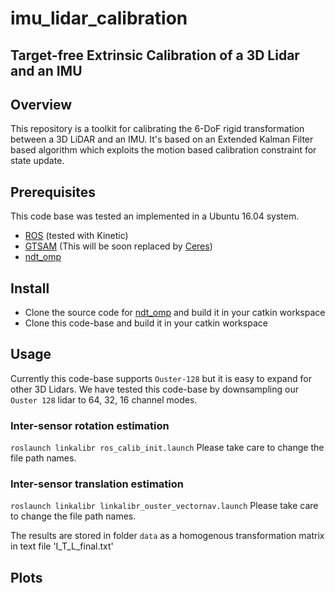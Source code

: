 # imu_lidar_calibration
## Target-free Extrinsic Calibration of a 3D Lidar and an IMU

## Overview

This repository is a toolkit for calibrating the 6-DoF rigid transformation between a 3D LiDAR and an IMU. It's based on an Extended Kalman Filter based algorithm which exploits the motion based calibration constraint for state update.

## Prerequisites 
This code base was tested an implemented in a Ubuntu 16.04 system.
- [ROS](http://wiki.ros.org/ROS/Installation) (tested with Kinetic)
- [GTSAM](https://gtsam.org/build/) (This will be soon replaced by [Ceres](http://ceres-solver.org/installation.html))
- [ndt_omp](https://github.com/APRIL-ZJU/ndt_omp) 

## Install

- Clone the source code for [ndt_omp](https://github.com/APRIL-ZJU/ndt_omp) and build it in your catkin workspace
- Clone this code-base and build it in your catkin workspace

## Usage

Currently this code-base supports `Ouster-128` but it is easy to expand for other 3D Lidars. We have tested this code-base by downsampling our `Ouster 128` lidar to 64, 32, 16 channel modes.

### Inter-sensor rotation estimation
`roslaunch linkalibr ros_calib_init.launch`
Please take care to change the file path names.

### Inter-sensor translation estimation
`roslaunch linkalibr linkalibr_ouster_vectornav.launch`
Please take care to change the file path names.

The results are stored in folder `data` as a homogenous transformation matrix in text file 'I_T_L_final.txt'

## Plots


